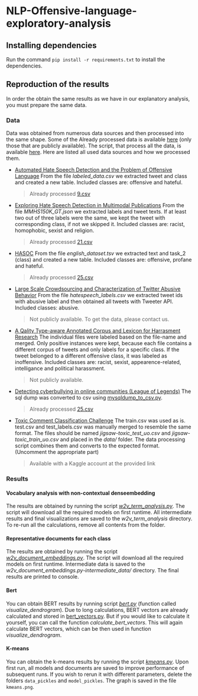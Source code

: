# NLP-Offensive-language-exploratory-analysis

## Installing dependencies
Run the command ```pip install -r requirements.txt``` to install the dependencies.

## Reproduction of the results
In order the obtain the same results as we have in our explanatory analysis, you must prepare the same data.
### Data
Data was obtained from numerous data sources and then processed into the same shape. Some of the Already processed data  is available [here](https://github.com/TimStromajer/NLP-Offensive-language-exploratory-analysis/tree/main/data) (only those that are publicly available). The script, that process all the data, is available [here](https://github.com/TimStromajer/NLP-Offensive-language-exploratory-analysis/blob/main/text_processing.py). Here are listed all used data sources and how we processed them.

 - [Automated Hate Speech Detection and the Problem of Offensive Language](https://github.com/t-davidson/hate-speech-and-offensive-language)
 From the file *labeled_data.csv* we extracted tweet and class and created a new table.
 Included classes are: offensive and hateful.
	> Already processed [9.csv](https://github.com/TimStromajer/NLP-Offensive-language-exploratory-analysis/blob/main/data/9.csv)

 - [Exploring Hate Speech Detection in Multimodal Publications](https://gombru.github.io/2019/10/09/MMHS/)
 From the file *MMHS150K_GT.json* we extracted labels and tweet texts. If at least two out of three labels were the same, we kept the tweet with corresponding class, if not we skipped it.
Included classes are: racist, homophobic, sexist and religion.
	> Already processed [21.csv](https://github.com/TimStromajer/NLP-Offensive-language-exploratory-analysis/blob/main/data/21.csv)
	
- [HASOC](https://hasocfire.github.io/hasoc/2019/dataset.html)
From the file *english_dataset.tsv* we extracted text and task_2 (class) and created a new table.
Included classes are: offensive, profane and hateful.
	> Already processed [25.csv](https://github.com/TimStromajer/NLP-Offensive-language-exploratory-analysis/blob/main/data/25.csv)
	
- [Large Scale Crowdsourcing and Characterization of Twitter Abusive Behavior](https://github.com/ENCASEH2020/hatespeech-twitter)
From the file *hatespeech_labels.csv* we extracted tweet ids with abusive label and then obtained all tweets with Tweeter API.
Included classes: abusive.
	> Not publicly available. To get the data, please contact us.

- [A Qality Type-aware Annotated Corpus and Lexicon for Harrasment Research](https://github.com/Mrezvan94/Harassment-Corpus)
The individual files were labeled based on the file-name and merged. Only positive instances were kept, because each file contains a different corpus of tweets and only labels for a specific class. If the tweet belonged to a different offensive class, it was labeled as inoffensive.
Included classes are: racist, sexist, appearence-related, intelligance and political harassment.
	> Not publicly available.
	
- [Detecting cyberbullying in online communities (League of Legends)](http://ub-web.de/research/)
The sql dump was converted to csv using [mysqldump_to_csv.py](https://github.com/jamesmishra/mysqldump-to-csv).
	> Already processed [25.csv](https://github.com/TimStromajer/NLP-Offensive-language-exploratory-analysis/blob/main/data/31.csv)

- [Toxic Comment Classification Challenge](https://www.kaggle.com/c/jigsaw-toxic-comment-classification-challenge/data)
The train.csv was used as is. test.csv and test_labels.csv was manually merged to resemble the same format. The files should be named *jigsaw-toxic_test_uo.csv* and *jigsaw-toxic_train_uo.csv* and placed in the *data/* folder. The data processing script combines them and converts to the expected format. (Uncomment the appropriate part)
	> Available with a Kaggle account at the provided link
	
### Results
#### Vocabulary analysis with non-contextual denseembedding
The results are obtained by running the script [*w2v_term_analysis.py*](https://github.com/TimStromajer/NLP-Offensive-language-exploratory-analysis/blob/main/w2v_term_analysis.py). The script will download all the required models on first runtime. All intermediate results and final visualizations are saved to the *w2v_term_analysis* directory. To re-run all the calculations, remove all contents from the folder.
#### Representative documents for each class
The results are obtained by running the script [*w2v_document_embeddings.py*](https://github.com/TimStromajer/NLP-Offensive-language-exploratory-analysis/blob/main/w2v_document_embeddings.py). The script will download all the required models on first runtime. Intermediate data is saved to the *w2v_document_embeddings.py-intermediate_data/* directory. The final results are printed to console.
#### Bert
You can obtain BERT results by running script [*bert.py*](https://github.com/TimStromajer/NLP-Offensive-language-exploratory-analysis/blob/main/bert.py) (function called *visualize_dendrogram*). Due to long calculations, BERT vectors are already calculated and stored in [bert_vectors.py](https://github.com/TimStromajer/NLP-Offensive-language-exploratory-analysis/blob/main/bert_vectors.py). But if you would like to calculate it yourself, you can call the function *calculate_bert_vectors*. This will again calculate BERT vectors, which can be then used in function *visualize_dendrogram*. 
#### K-means
You can obtain the k-means results by running the script [*kmeans.py*](https://github.com/TimStromajer/NLP-Offensive-language-exploratory-analysis/blob/main/kmeans.py). Upon first run, all models and documents are saved to improve performance of subsequent runs. If you wish to rerun it with different parameters, delete the folders ```data_pickles``` and ```model_pickles```. The graph is saved in the file ```kmeans.png```.
